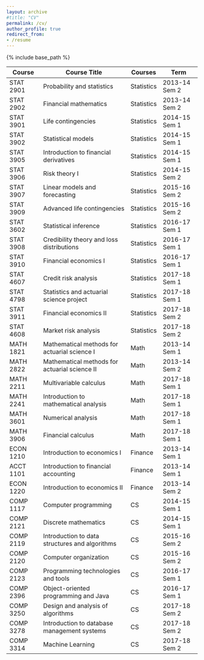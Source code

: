 ```yaml
---
layout: archive
#title: "CV"
permalink: /cv/
author_profile: true
redirect_from:
- /resume
---
```

{% include base_path %}

| ﻿Course    | Course Title                                   | Courses    | Term          |
|-----------|------------------------------------------------|------------|---------------|
| STAT 2901 | Probability and statistics                     | Statistics | 2013-14 Sem 2 |
| STAT 2902 | Financial mathematics                          | Statistics | 2013-14 Sem 2 |
| STAT 3901 | Life contingencies                             | Statistics | 2014-15 Sem 1 |
| STAT 3902 | Statistical models                             | Statistics | 2014-15 Sem 1 |
| STAT 3905 | Introduction to financial derivatives          | Statistics | 2014-15 Sem 1 |
| STAT 3906 | Risk theory I                                  | Statistics | 2014-15 Sem 2 |
| STAT 3907 | Linear models and forecasting                  | Statistics | 2015-16 Sem 2 |
| STAT 3909 | Advanced life contingencies                    | Statistics | 2015-16 Sem 2 |
| STAT 3602 | Statistical inference                          | Statistics | 2016-17 Sem 1 |
| STAT 3908 | Credibility theory and loss distributions      | Statistics | 2016-17 Sem 1 |
| STAT 3910 | Financial economics I                          | Statistics | 2016-17 Sem 1 |
| STAT 4607 | Credit risk analysis                           | Statistics | 2017-18 Sem 1 |
| STAT 4798 | Statistics and actuarial science project       | Statistics | 2017-18 Sem 1 |
| STAT 3911 | Financial economics II                         | Statistics | 2017-18 Sem 2 |
| STAT 4608 | Market risk analysis                           | Statistics | 2017-18 Sem 2 |
| MATH 1821 | Mathematical methods for actuarial science I   | Math       | 2013-14 Sem 1 |
| MATH 2822 | Mathematical methods for actuarial science II  | Math       | 2013-14 Sem 2 |
| MATH 2211 | Multivariable calculus                         | Math       | 2017-18 Sem 1 |
| MATH 2241 | Introduction to mathematical analysis          | Math       | 2017-18 Sem 1 |
| MATH 3601 | Numerical analysis                             | Math       | 2017-18 Sem 1 |
| MATH 3906 | Financial calculus                             | Math       | 2017-18 Sem 1 |
| ECON 1210 | Introduction to economics I                    | Finance    | 2013-14 Sem 1 |
| ACCT 1101 | Introduction to financial accounting           | Finance    | 2013-14 Sem 1 |
| ECON 1220 | Introduction to economics II                   | Finance    | 2013-14 Sem 2 |
| COMP 1117 | Computer programming                           | CS         | 2014-15 Sem 1 |
| COMP 2121 | Discrete mathematics                           | CS         | 2014-15 Sem 1 |
| COMP 2119 | Introduction to data structures and algorithms | CS         | 2015-16 Sem 2 |
| COMP 2120 | Computer organization                          | CS         | 2015-16 Sem 2 |
| COMP 2123 | Programming technologies and tools             | CS         | 2016-17 Sem 1 |
| COMP 2396 | Object-oriented programming and Java           | CS         | 2016-17 Sem 1 |
| COMP 3250 | Design and analysis of algorithms              | CS         | 2017-18 Sem 2 |
| COMP 3278 | Introduction to database management systems    | CS         | 2017-18 Sem 2 |
| COMP 3314 | Machine Learning                               | CS         | 2017-18 Sem 2 |
